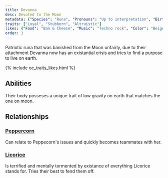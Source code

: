 ```yaml
---
title: Devanna
desc: Devoted to the Moon
metadata: {"Species": "Runa", "Pronouns": "Up to interpretation", "Birthday": "20.07" , "Height": "186 cm"}
traits: ["Loyal", "Stubborn", "Altruistic"]
likes: {"Food": "Ban & Cheese", "Music": "Techno rock", "Color": "Beige"}
order: 3
---
```

Patriotic runa that was banished from the Moon unfairly, due to their attachment Devanna now has an existantial crisis and tries to find a purpose to live on earth.

{% include oc_traits_likes.html %}

## Abilities
Their body posseses a unique trait of low gravity on earth that matches the one on moon.

## Relationships
### [Peppercorn](/ocs/peppercorn)
Can relate to Peppecorn's issues and quickly becomes teammates with her.
### [Licorice](/ocs/licorice)
Is terrified and mentally tormented by existance of everything Licorice stands for. Tries their best to fend them off.
